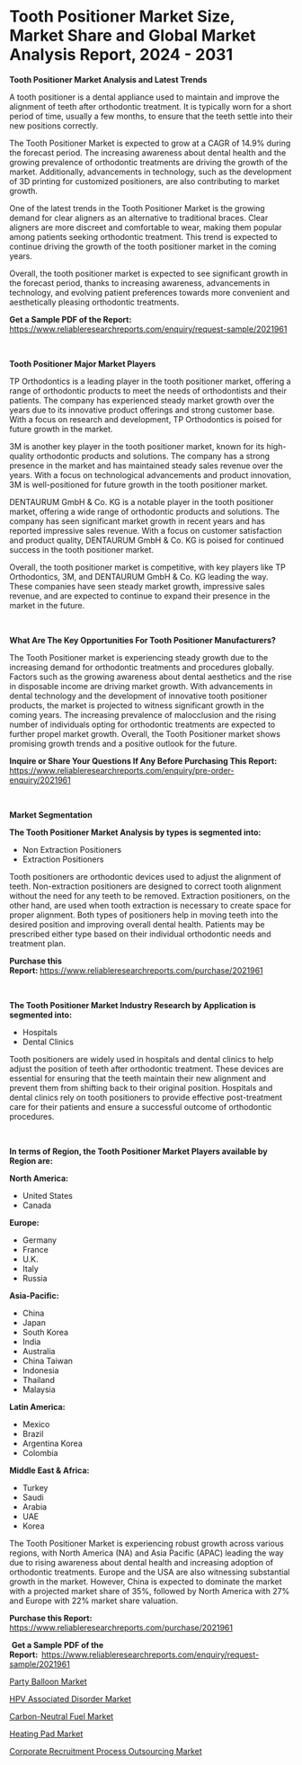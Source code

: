 <p><h1>Tooth Positioner Market Size, Market Share and Global Market Analysis Report, 2024 - 2031</h1></p><p><strong>Tooth Positioner Market Analysis and Latest Trends</strong></p>
<p><p>A tooth positioner is a dental appliance used to maintain and improve the alignment of teeth after orthodontic treatment. It is typically worn for a short period of time, usually a few months, to ensure that the teeth settle into their new positions correctly.</p><p>The Tooth Positioner Market is expected to grow at a CAGR of 14.9% during the forecast period. The increasing awareness about dental health and the growing prevalence of orthodontic treatments are driving the growth of the market. Additionally, advancements in technology, such as the development of 3D printing for customized positioners, are also contributing to market growth.</p><p>One of the latest trends in the Tooth Positioner Market is the growing demand for clear aligners as an alternative to traditional braces. Clear aligners are more discreet and comfortable to wear, making them popular among patients seeking orthodontic treatment. This trend is expected to continue driving the growth of the tooth positioner market in the coming years.</p><p>Overall, the tooth positioner market is expected to see significant growth in the forecast period, thanks to increasing awareness, advancements in technology, and evolving patient preferences towards more convenient and aesthetically pleasing orthodontic treatments.</p></p>
<p><strong>Get a Sample PDF of the Report:&nbsp;</strong> <a href="https://www.reliableresearchreports.com/enquiry/request-sample/2021961">https://www.reliableresearchreports.com/enquiry/request-sample/2021961</a></p>
<p>&nbsp;</p>
<p><strong>Tooth Positioner Major Market Players</strong></p>
<p><p>TP Orthodontics is a leading player in the tooth positioner market, offering a range of orthodontic products to meet the needs of orthodontists and their patients. The company has experienced steady market growth over the years due to its innovative product offerings and strong customer base. With a focus on research and development, TP Orthodontics is poised for future growth in the market.</p><p>3M is another key player in the tooth positioner market, known for its high-quality orthodontic products and solutions. The company has a strong presence in the market and has maintained steady sales revenue over the years. With a focus on technological advancements and product innovation, 3M is well-positioned for future growth in the tooth positioner market.</p><p>DENTAURUM GmbH & Co. KG is a notable player in the tooth positioner market, offering a wide range of orthodontic products and solutions. The company has seen significant market growth in recent years and has reported impressive sales revenue. With a focus on customer satisfaction and product quality, DENTAURUM GmbH & Co. KG is poised for continued success in the tooth positioner market.</p><p>Overall, the tooth positioner market is competitive, with key players like TP Orthodontics, 3M, and DENTAURUM GmbH & Co. KG leading the way. These companies have seen steady market growth, impressive sales revenue, and are expected to continue to expand their presence in the market in the future.</p></p>
<p>&nbsp;</p>
<p><strong>What Are The Key Opportunities For Tooth Positioner Manufacturers?</strong></p>
<p><p>The Tooth Positioner market is experiencing steady growth due to the increasing demand for orthodontic treatments and procedures globally. Factors such as the growing awareness about dental aesthetics and the rise in disposable income are driving market growth. With advancements in dental technology and the development of innovative tooth positioner products, the market is projected to witness significant growth in the coming years. The increasing prevalence of malocclusion and the rising number of individuals opting for orthodontic treatments are expected to further propel market growth. Overall, the Tooth Positioner market shows promising growth trends and a positive outlook for the future.</p></p>
<p><strong>Inquire or Share Your Questions If Any Before Purchasing This Report:</strong> <a href="https://www.reliableresearchreports.com/enquiry/pre-order-enquiry/2021961">https://www.reliableresearchreports.com/enquiry/pre-order-enquiry/2021961</a></p>
<p>&nbsp;</p>
<p><strong>Market Segmentation</strong></p>
<p><strong>The Tooth Positioner Market Analysis by types is segmented into:</strong></p>
<p><ul><li>Non Extraction Positioners</li><li>Extraction Positioners</li></ul></p>
<p><p>Tooth positioners are orthodontic devices used to adjust the alignment of teeth. Non-extraction positioners are designed to correct tooth alignment without the need for any teeth to be removed. Extraction positioners, on the other hand, are used when tooth extraction is necessary to create space for proper alignment. Both types of positioners help in moving teeth into the desired position and improving overall dental health. Patients may be prescribed either type based on their individual orthodontic needs and treatment plan.</p></p>
<p><strong>Purchase this Report:&nbsp;</strong><a href="https://www.reliableresearchreports.com/purchase/2021961">https://www.reliableresearchreports.com/purchase/2021961</a></p>
<p>&nbsp;</p>
<p><strong>The Tooth Positioner Market Industry Research by Application is segmented into:</strong></p>
<p><ul><li>Hospitals</li><li>Dental Clinics</li></ul></p>
<p><p>Tooth positioners are widely used in hospitals and dental clinics to help adjust the position of teeth after orthodontic treatment. These devices are essential for ensuring that the teeth maintain their new alignment and prevent them from shifting back to their original position. Hospitals and dental clinics rely on tooth positioners to provide effective post-treatment care for their patients and ensure a successful outcome of orthodontic procedures.</p></p>
<p>&nbsp;</p>
<p><strong>In terms of Region, the Tooth Positioner Market Players available by Region are:</strong></p>
<p>
    <p> <strong> North America: </strong>
        <ul>
            <li>United States</li>
            <li>Canada</li>
        </ul>
        </p> 
    <p> <strong> Europe: </strong>
        <ul>
            <li>Germany</li>
            <li>France</li>
            <li>U.K.</li>
            <li>Italy</li>
            <li>Russia</li>
        </ul>
        </p> 
    <p> <strong> Asia-Pacific: </strong>
        <ul>
            <li>China</li>
            <li>Japan</li>
            <li>South Korea</li>
            <li>India</li>
            <li>Australia</li>
            <li>China Taiwan</li>
            <li>Indonesia</li>
            <li>Thailand</li>
            <li>Malaysia</li>
        </ul>
        </p> 
    <p> <strong> Latin America: </strong>
        <ul>
            <li>Mexico</li>
            <li>Brazil</li>
            <li>Argentina Korea</li>
            <li>Colombia</li>
        </ul>
        </p> 
    <p> <strong> Middle East & Africa: </strong>
        <ul>
            <li>Turkey</li>
            <li>Saudi</li>
            <li>Arabia</li>
            <li>UAE</li>
            <li>Korea</li>
        </ul>
    </p>
    </p>
<p><p>The Tooth Positioner Market is experiencing robust growth across various regions, with North America (NA) and Asia Pacific (APAC) leading the way due to rising awareness about dental health and increasing adoption of orthodontic treatments. Europe and the USA are also witnessing substantial growth in the market. However, China is expected to dominate the market with a projected market share of 35%, followed by North America with 27% and Europe with 22% market share valuation.</p></p>
<p><strong>Purchase this Report: </strong><a href="https://www.reliableresearchreports.com/purchase/2021961">https://www.reliableresearchreports.com/purchase/2021961</a></p>
<p>&nbsp;<strong>Get a Sample PDF of the Report:&nbsp;&nbsp;</strong><a href="https://www.reliableresearchreports.com/enquiry/request-sample/2021961">https://www.reliableresearchreports.com/enquiry/request-sample/2021961</a></p>
<p><strong></strong></p>
<p><p><a href="https://view.publitas.com/reportprime-1/party-balloon-market-size-share-trends-analysis-report-by-material-by-type-by-end-user-by-region-and-segment-forecasts-2024-2031/">Party Balloon Market</a></p><p><a href="https://three-jumbo-f6d.notion.site/HPV-Associated-Disorder-Market-Size-Focuses-on-Market-Dynamics-In-Depth-Analysis-and-Future-Project-873d51afd6e44afb80074186ed464e8e">HPV Associated Disorder Market</a></p><p><a href="https://iodized-pantydraco-05c.notion.site/Carbon-Neutral-Fuel-Market-Challenges-Opportunities-and-Growth-Drivers-and-Major-Market-Players-f-9eaa29b8e14d4f6d83e767e45d6d8a14">Carbon-Neutral Fuel Market</a></p><p><a href="https://view.publitas.com/reportprime-1/heating-pad-market-size-2024-2031-global-industrial-analysis-key-geographical-regions-market-share-top-key-players-product-types-and-forecast-research-report/">Heating Pad Market</a></p><p><a href="https://noble-drawer-34c.notion.site/Corporate-Recruitment-Process-Outsourcing-Market-Furnish-Information-about-Market-Size-Market-Share-1a4725637ea54faeb7bd92e4aab9184d">Corporate Recruitment Process Outsourcing Market</a></p></p>
